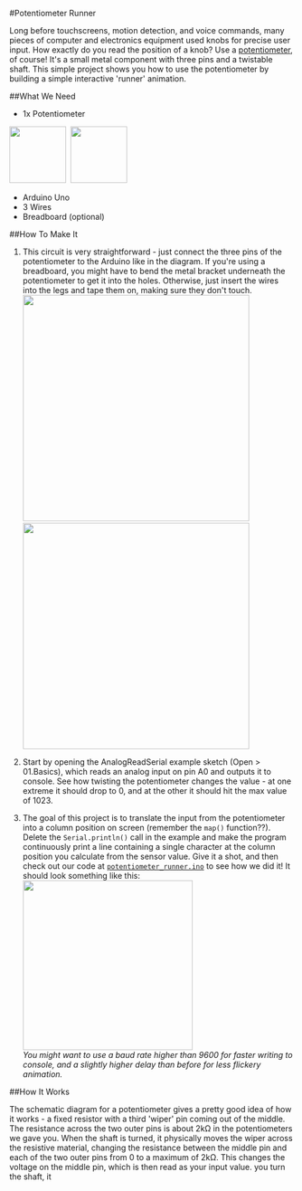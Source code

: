 #Potentiometer Runner

Long before touchscreens, motion detection, and voice commands, many pieces of computer and electronics 
equipment used knobs for precise user input. How exactly do you read the position of a knob? Use a 
[potentiometer](https://www.arduino.cc/en/Tutorial/Potentiometer), of course! It's a small metal component with 
three pins and a twistable shaft. This simple project shows you how to use the potentiometer by building
a simple interactive 'runner' animation.

##What We Need

* 1x Potentiometer

<img src="https://www.futurlec.com/Pictures/D_Shaft_Potentiometer.jpg" height="100px">
&nbsp;<img src="http://farasbee.com/blog/wp-content/uploads/2012/02/potentiometer.png" height="100px">

* Arduino Uno
* 3 Wires
* Breadboard (optional)


##How To Make It

1. This circuit is very straightforward - just connect the three pins of the potentiometer to the
Arduino like in the diagram. If you're using a breadboard, you might have to bend the metal bracket underneath 
the potentiometer to get it into the holes. Otherwise, just insert the wires into the legs and tape them on, 
making sure they don't touch.
<br><img src="https://cloud.githubusercontent.com/assets/3172103/9155886/a2e0d0be-3e95-11e5-9e4b-9eb8482deeff.png" width="400px">
&nbsp;<img src="https://cloud.githubusercontent.com/assets/3172103/9155883/7f28309a-3e95-11e5-857a-748bf3658fdc.png" width="400px">

2. Start by opening the AnalogReadSerial example sketch (Open > 01.Basics), which reads an analog input on
pin A0 and outputs it to console. See how twisting the potentiometer changes the value - at one extreme it should
drop to 0, and at the other it should hit the max value of 1023.

3. The goal of this project is to translate the input from the potentiometer into a column position on screen
(remember the `map()` function??). Delete the `Serial.println()` call in the example and 
make the program continuously print a line containing a single character at the
column position you calculate from the sensor value. Give it a shot, and then 
check out our code at [`potentiometer_runner.ino`](potentiometer_runner.ino) to see how we did it! 
It should look something like this:
<br><img src="https://cloud.githubusercontent.com/assets/3172103/9155900/14d2374e-3e96-11e5-8933-973a3d51eac3.png" height="300px"><br>
*You might want to use a baud rate higher than 9600 for faster writing to console, and a slightly higher delay
than before for less flickery animation.*


##How It Works

The schematic diagram for a potentiometer gives a pretty good idea of how it works - a fixed resistor with
a third 'wiper' pin coming out of the middle. The resistance across the two outer pins is about 2kΩ in the
potentiometers we gave you. When the shaft is turned, it physically moves the wiper across the resistive
material, changing the resistance between the middle pin and each of the two outer pins from 0 to a maximum
of 2kΩ. This changes the voltage on the middle pin, which is then read as your input value.
you turn the shaft, it 
